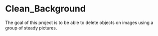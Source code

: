 # Clean_Background
The goal of this project is to be able to delete objects on images using a group of steady pictures.
